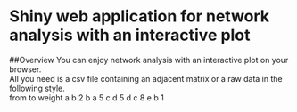 Shiny web application for network analysis with an interactive plot
======================================================================
##Overview
You can enjoy network analysis with an interactive plot on your browser.<br>
All you need is a csv file containing an adjacent matrix or a raw data in the following style.<br>
from	to	weight
a	b	2
b	a	5
c	d	5
d	c	8
e	b	1

